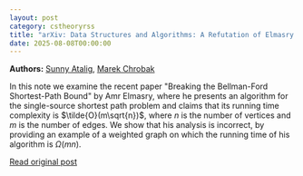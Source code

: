 ```yaml
---
layout: post
category: cstheoryrss
title: "arXiv: Data Structures and Algorithms: A Refutation of Elmasry's tilde{O}(m sqrt{n})-Time Algorithm for"
date: 2025-08-08T00:00:00
---
```


**Authors:** [Sunny Atalig](https://dblp.uni-trier.de/search?q=Sunny+Atalig), [Marek Chrobak](https://dblp.uni-trier.de/search?q=Marek+Chrobak)

In this note we examine the recent paper "Breaking the Bellman-Ford
Shortest-Path Bound" by Amr Elmasry, where he presents an algorithm for the
single-source shortest path problem and claims that its running time complexity
is $\tilde{O}(m\sqrt{n})$, where $n$ is the number of vertices and $m$ is the
number of edges. We show that his analysis is incorrect, by providing an
example of a weighted graph on which the running time of his algorithm is
$\Omega(mn)$.

[Read original post](http://arxiv.org/abs/2508.04872v1)
